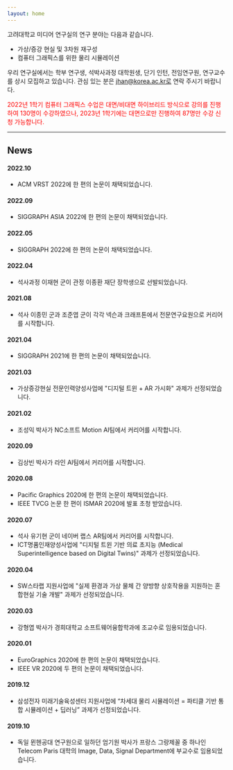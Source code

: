 ```yaml
---
layout: home
---
```


고려대학교 미디어 연구실의 연구 분야는 다음과 같습니다.
* 가상/증강 현실 및 3차원 재구성
* 컴퓨터 그래픽스를 위한 물리 시뮬레이션

우리 연구실에서는 학부 연구생, 석박사과정 대학원생, 단기 인턴, 전임연구원, 연구교수를 상시 모집하고 있습니다.
관심 있는 분은 jhan@korea.ac.kr로 연락 주시기 바랍니다.

<font color="red"> 2022년 1학기 컴퓨터 그래픽스 수업은 대면/비대면 하이브리드 방식으로 강의를 진행하여 130명이 수강하였으나, 2023년 1학기에는 대면으로만 진행하여 87명만 수강 신청 가능합니다. </font>

<hr>

## News
#### 2022.10
* ACM VRST 2022에 한 편의 논문이 채택되었습니다.

#### 2022.09
* SIGGRAPH ASIA 2022에 한 편의 논문이 채택되었습니다.

#### 2022.05
* SIGGRAPH 2022에 한 편의 논문이 채택되었습니다.

#### 2022.04
* 석사과정 이재현 군이 관정 이종환 재단 장학생으로 선발되었습니다.

#### 2021.08
* 석사 이종민 군과 조준엽 군이 각각 넥슨과 크래프톤에서 전문연구요원으로 커리어를 시작합니다.

#### 2021.04
* SIGGRAPH 2021에 한 편의 논문이 채택되었습니다.

#### 2021.03
* 가상증강현실 전문인력양성사업에 "디지털 트윈 + AR 가시화" 과제가 선정되었습니다.

#### 2021.02
* 조성익 박사가 NC소프트 Motion AI팀에서 커리어를 시작합니다.

#### 2020.09
* 김상빈 박사가 라인 AI팀에서 커리어를 시작합니다.

#### 2020.08
* Pacific Graphics 2020에 한 편의 논문이 채택되었습니다.
* IEEE TVCG 논문 한 편이 ISMAR 2020에 발표 초청 받았습니다.

#### 2020.07
* 석사 유기현 군이 네이버 랩스 AR팀에서 커리어를 시작합니다.
* ICT명품인재양성사업에 "디지털 트윈 기반 의료 초지능 (Medical Superintelligence based on Digital Twins)" 과제가 선정되었습니다.

#### 2020.04
* SW스타랩 지원사업에 "실제 환경과 가상 물체 간 양방향 상호작용을 지원하는 혼합현실 기술 개발" 과제가 선정되었습니다.

#### 2020.03
* 강형엽 박사가 경희대학교 소프트웨어융합학과에 조교수로 임용되었습니다.

#### 2020.01
* EuroGraphics 2020에 한 편의 논문이 채택되었습니다.
* IEEE VR 2020에 두 편의 논문이 채택되었습니다.

#### 2019.12
* 삼성전자 미래기술육성센터 지원사업에 “차세대 물리 시뮬레이션 = 파티클 기반 통합 시뮬레이션 + 딥러닝” 과제가 선정되었습니다.

#### 2019.10
* 독일 뮌헨공대 연구원으로 일하던 엄기원 박사가 프랑스 그랑제꼴 중 하나인 Telecom Paris 대학의 Image, Data, Signal Department에 부교수로 임용되었습니다.
